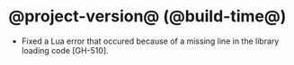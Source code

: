# @project-version@ (@build-time@)

* Fixed a Lua error that occured because of a missing line in the library loading code [GH-510].